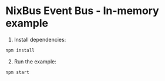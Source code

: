 # NixBus Event Bus - In-memory example

1. Install dependencies:
```bash
npm install
```

2. Run the example:
```bash
npm start
```
